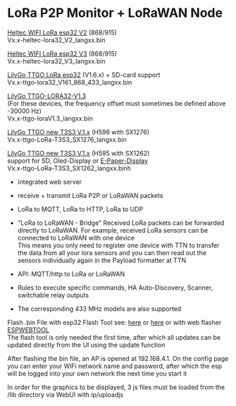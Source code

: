 # LoRa P2P Monitor + LoRaWAN Node
[Heltec WIFI LoRa esp32 V2](https://heltec.org/project/wifi-lora-32v2/)    (868/915)   
Vx.x-heltec-lora32_V2_langxx.bin   

[Heltec WIFI LoRa esp32 V3](https://heltec.org/project/wifi-lora-32v3/)    (868/915)   
Vx.x-heltec-lora32_V3_langxx.bin   

[LilyGo TTGO LoRa esp32](https://github.com/LilyGO/TTGO-LoRa32-V2.1) (V1.6.x) + SD-card support      
Vx.x-ttgo-lora32_V161_868_433_langxx.bin   

[LilyGo TTGO-LORA32-V1.3](https://github.com/LilyGO/TTGO-LORA32/tree/LilyGO-V1.3-868)      
(For these devices, the frequency offset must sometimes be defined above -30000 Hz)      
Vx.x-ttgo-loraV1.3_langxx.bin   

[LilyGo TTGO new T3S3 V.1.x](https://www.lilygo.cc/products/t3s3-v1-0?variant=42586879688885) (H596 with SX1276)   
Vx.x-ttgo-LoRa-T3S3_SX1276_langxx.bin   

[LilyGo TTGO new T3S3 V.1.x](https://www.lilygo.cc/products/t3s3-v1-0?variant=42586879721653) (H595 with SX1262)   
support for SD, Oled-Display or [E-Paper-Display](https://www.bastelgarage.ch/lora/lora-kits-boards/lilygo-lora-t3s3-e-paper-esp32-s3-868mhz-sx1262)   
Vx.x-ttgo-LoRa-T3S3_SX1262_langxx.binh   


   
* integrated web server
  
* receive + transmit LoRa P2P or LoRaWAN packets

* LoRa to MQTT, LoRa to HTTP, LoRa to UDP

* "LoRa to LoRaWAN - Bridge" Received LoRa packets can be forwarded directly to LoRaWAN. For example, received LoRa sensors can be connected to LoRaWAN with one device   
  This means you only need to register one device with TTN to transfer the data from all your lora sensors and you can then read out the sensors individually again in the Payload formatter at TTN

* API: MQTT/http to LoRa or LoRaWAN

* Rules to execute specific commands, HA Auto-Discovery, Scanner, switchable relay outputs
  
* The corresponding 433 MHz models are also supported

Flash .bin File with esp32 Flash Tool see: [here](https://www.aeq-web.com/esp32-flash-tool-exported-program-upload-bin-hex-file/?lang=en) or [here](Flash-Instructions/Flash-Instructions.pdf)  or with web flasher [ESPWEBTOOL](https://esp.huhn.me/)  
The flash tool is only needed the first time, after which all updates can be updated directly from the UI using the update function

After flashing the bin file, an AP is opened at 192.168.4.1. On the config page you can enter your WiFi network name and password, after which the esp will be logged into your own network the next time you start it

In order for the graphics to be displayed, 3 js files must be loaded from the /lib directory via WebUI with ip/uploadjs
